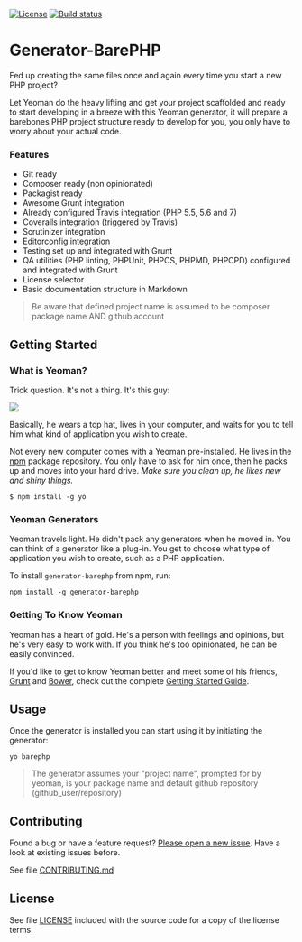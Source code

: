 [![License](https://img.shields.io/github/license/juliangut/generator-barephp.svg?style=flat-square)](https://github.com/juliangut/generator-barephp/blob/master/LICENSE)
[![Build status](https://img.shields.io/travis/juliangut/generator-barephp.svg?style=flat-square)](https://travis-ci.org/juliangut/generator-barephp)

# Generator-BarePHP

Fed up creating the same files once and again every time you start a new PHP project?

Let Yeoman do the heavy lifting and get your project scaffolded and ready to start developing in a breeze with this Yeoman generator, it will prepare a barebones PHP project structure ready to develop for you, you only have to worry about your actual code.

### Features

* Git ready
* Composer ready (non opinionated)
* Packagist ready
* Awesome Grunt integration
* Already configured Travis integration (PHP 5.5, 5.6 and 7)
* Coveralls integration (triggered by Travis)
* Scrutinizer integration
* Editorconfig integration
* Testing set up and integrated with Grunt
* QA utilities (PHP linting, PHPUnit, PHPCS, PHPMD, PHPCPD) configured and integrated with Grunt
* License selector
* Basic documentation structure in Markdown

> Be aware that defined project name is assumed to be composer package name AND github account

## Getting Started

### What is Yeoman?

Trick question. It's not a thing. It's this guy:

![](http://i.imgur.com/JHaAlBJ.png)

Basically, he wears a top hat, lives in your computer, and waits for you to tell him what kind of application you wish to create.

Not every new computer comes with a Yeoman pre-installed. He lives in the [npm](https://npmjs.org) package repository. You only have to ask for him once, then he packs up and moves into your hard drive. *Make sure you clean up, he likes new and shiny things.*

```
$ npm install -g yo
```

### Yeoman Generators

Yeoman travels light. He didn't pack any generators when he moved in. You can think of a generator like a plug-in. You get to choose what type of application you wish to create, such as a PHP application.

To install `generator-barephp` from npm, run:

```
npm install -g generator-barephp
```

### Getting To Know Yeoman

Yeoman has a heart of gold. He's a person with feelings and opinions, but he's very easy to work with. If you think he's too opinionated, he can be easily convinced.

If you'd like to get to know Yeoman better and meet some of his friends, [Grunt](http://gruntjs.com) and [Bower](http://bower.io), check out the complete [Getting Started Guide](https://github.com/yeoman/yeoman/wiki/Getting-Started).

## Usage

Once the generator is installed you can start using it by initiating the generator:

```
yo barephp
```

> The generator assumes your "project name", prompted for by yeoman, is your package name and default github repository (github_user/repository)

## Contributing

Found a bug or have a feature request? [Please open a new issue](https://github.com/juliangut/generator-barephp/issues). Have a look at existing issues before.

See file [CONTRIBUTING.md](CONTRIBUTING.md)

## License

See file [LICENSE](LICENSE) included with the source code for a copy of the license terms.
